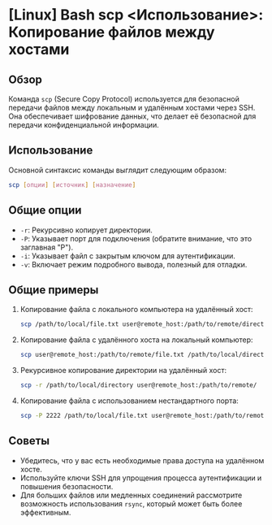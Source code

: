 # [Linux] Bash scp <Использование>: Копирование файлов между хостами

## Обзор
Команда `scp` (Secure Copy Protocol) используется для безопасной передачи файлов между локальным и удалённым хостами через SSH. Она обеспечивает шифрование данных, что делает её безопасной для передачи конфиденциальной информации.

## Использование
Основной синтаксис команды выглядит следующим образом:

```bash
scp [опции] [источник] [назначение]
```

## Общие опции
- `-r`: Рекурсивно копирует директории.
- `-P`: Указывает порт для подключения (обратите внимание, что это заглавная "P").
- `-i`: Указывает файл с закрытым ключом для аутентификации.
- `-v`: Включает режим подробного вывода, полезный для отладки.

## Общие примеры
1. Копирование файла с локального компьютера на удалённый хост:
   ```bash
   scp /path/to/local/file.txt user@remote_host:/path/to/remote/directory/
   ```

2. Копирование файла с удалённого хоста на локальный компьютер:
   ```bash
   scp user@remote_host:/path/to/remote/file.txt /path/to/local/directory/
   ```

3. Рекурсивное копирование директории на удалённый хост:
   ```bash
   scp -r /path/to/local/directory user@remote_host:/path/to/remote/
   ```

4. Копирование файла с использованием нестандартного порта:
   ```bash
   scp -P 2222 /path/to/local/file.txt user@remote_host:/path/to/remote/
   ```

## Советы
- Убедитесь, что у вас есть необходимые права доступа на удалённом хосте.
- Используйте ключи SSH для упрощения процесса аутентификации и повышения безопасности.
- Для больших файлов или медленных соединений рассмотрите возможность использования `rsync`, который может быть более эффективным.